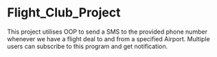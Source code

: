 # Flight_Club_Project
This project utilises OOP to send a SMS to the provided phone number whenever we have a flight deal to and from a specified Airport. Multiple users can subscribe to this program and get notification.
